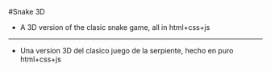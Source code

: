 #Snake 3D

* A 3D version of the clasic snake game, all in html+css+js

----

* Una version 3D del clasico juego de la serpiente, hecho en puro html+css+js

